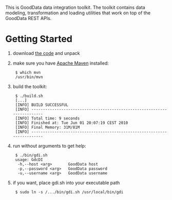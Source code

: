 This is GoodData data integration toolkit. The toolkit contains data modeling, transformation and loading utilities
that work on top of the GoodData REST APIs.

# Getting Started

1. download [the code](http://github.com/gooddata/Java-DI-Tool/archives/master) and unpack
2. make sure you have [Apache Maven](http://maven.apache.org/) installed:

        $ which mvn
        /usr/bin/mvn

3. build the toolkit:

        $ ./build.sh
        [...]
        [INFO] BUILD SUCCESSFUL
        [INFO] ------------------------------------------------------------------------
        [INFO] Total time: 9 seconds
        [INFO] Finished at: Tue Jun 01 20:07:19 CEST 2010
        [INFO] Final Memory: 31M/81M
        [INFO] ------------------------------------------------------------------------

4. run without arguments to get help:

        $ ./bin/gdi.sh
        usage: GdcDI
         -h,--host <arg>       GoodData host
         -p,--password <arg>   GoodData password
         -u,--username <arg>   GoodData username

5. if you want, place gdi.sh into your executable path

        $ sudo ln -s /.../bin/gdi.sh /usr/local/bin/gdi